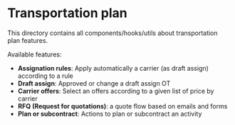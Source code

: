 # Transportation plan

This directory contains all components/hooks/utils about transportation plan features.

Available features:

-   **Assignation rules**: Apply automatically a carrier (as draft assign) according to a rule
-   **Draft assign**: Approved or change a draft assign OT
-   **Carrier offers**: Select an offers according to a given list of price by carrier
-   **RFQ (Request for quotations)**: a quote flow based on emails and forms
-   **Plan or subcontract**: Actions to plan or subcontract an activity
